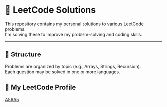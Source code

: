 # 🧠 LeetCode Solutions

This repository contains my personal solutions to various LeetCode problems.  
I'm solving these to improve my problem-solving and coding skills.

---

## 📂 Structure

Problems are organized by topic (e.g., Arrays, Strings, Recursion).  
Each question may be solved in one or more languages.

## 🔗 My LeetCode Profile

[A56A5](https://leetcode.com/alviav)

